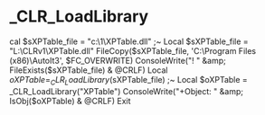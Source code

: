 # _CLR_LoadLibrary
cal $sXPTable_file = "c:\1\XPTable.dll" ;~  Local $sXPTable_file = "L:\CLRv1\XPTable.dll"     FileCopy($sXPTable_file, 'C:\Program Files (x86)\AutoIt3\', $FC_OVERWRITE)     ConsoleWrite("! " &amp; FileExists($sXPTable_file) &amp; @CRLF)     Local $oXPTable = _CLR_LoadLibrary($sXPTable_file) ;~  Local $oXPTable = _CLR_LoadLibrary("XPTable")     ConsoleWrite("+Object: " &amp; IsObj($oXPTable) &amp; @CRLF)      Exit
